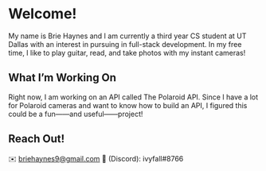 # Welcome!
My name is Brie Haynes and I am currently a third year CS student at UT Dallas with an interest in pursuing in full-stack development. In my free time, I like to play guitar, read, and take photos with my instant cameras!

## What I’m Working On
Right now, I am working on an API called The Polaroid API. Since I have a lot for Polaroid cameras and want to know how to build an API, I figured this could be a fun——and useful——project!

## Reach Out!
✉️ briehaynes9@gmail.com
👾 (Discord): ivyfall#8766
